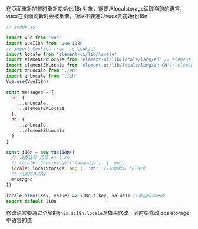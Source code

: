 在页面重新加载时重新初始化i18n对象，需要从localstorage读取当前的语言，vuex在页面刷新时会被重置，所以不要通过vuex去初始化i18n

```js
// index.js

import Vue from 'vue'
import VueI18n from 'vue-i18n'
// import Cookies from 'js-cookie'
import locale from 'element-ui/lib/locale'
import elementEnLocale from 'element-ui/lib/locale/lang/en' // element-ui lang
import elementZhLocale from 'element-ui/lib/locale/lang/zh-CN'// element-ui lang
import enLocale from './en'
import zhLocale from './zh'
Vue.use(VueI18n)

const messages = {
  en: {
    ...enLocale,
    ...elementEnLocale
  },
  zh: {
    ...zhLocale,
    ...elementZhLocale
  }
}

const i18n = new VueI18n({
  // 设置语言 选项 en | zh
  // locale: Cookies.get('language') || 'en',
  locale: localStorage.lang || 'zh', //初始默认 cn 中文
  // 设置文本内容
  messages
})

locale.i18n((key, value) => i18n.t(key, value)) //兼容element
export default i18n
```

修改语言要通过全局的`this.$i18n.locale`对象来修改，同时要修改localstorage中语言的值

